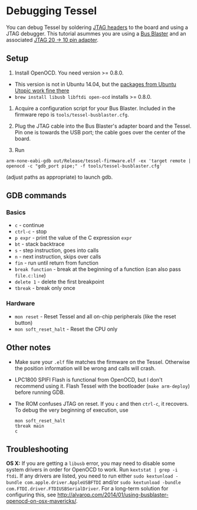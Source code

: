 # Debugging Tessel

You can debug Tessel by soldering [JTAG headers](https://s3.amazonaws.com/technicalmachine-assets/doc+pictures/hardware_design_docs/TM-00-04-ports.png) to the board and using a JTAG debugger. This tutorial asummes you are using a [Bus Blaster](http://www.seeedstudio.com/depot/Bus-Blaster-v3-p-1415.html) and an associated [JTAG 20 -> 10 pin adapter](http://www.digikey.com/product-detail/en/ARM-JTAG-20-10/1188-1016-ND/3471401).

## Setup
1. Install OpenOCD. You need version >= 0.8.0.
  * This version is not in Ubuntu 14.04, but the [packages from Ubuntu Utopic work fine there](https://launchpad.net/ubuntu/+source/openocd)
  * `brew install libusb libftdi open-ocd` installs >= 0.8.0.

1. Acquire a configuration script for your Bus Blaster. Included in the firmware repo is `tools/tessel-busblaster.cfg`.

1. Plug the JTAG cable into the Bus Blaster's adapter board and the Tessel. Pin one is towards the USB port; the cable goes over the center of the board.

1. Run

  ```
  arm-none-eabi-gdb out/Release/tessel-firmware.elf -ex 'target remote | openocd -c "gdb_port pipe;" -f tools/tessel-busblaster.cfg'
  ```
  (adjust paths as appropriate) to launch gdb.

## GDB commands

### Basics
  * `c` - continue
  * `ctrl-c` - stop
  * `p expr` - print the value of the C expression `expr`
  * `bt` - stack backtrace
  * `s` - step instruction, goes into calls
  * `n` - next instruction, skips over calls
  * `fin` - run until return from function
  * `break function` - break at the beginning of a function (can also pass `file.c:line`)
  * `delete 1` - delete the first breakpoint
  * `tbreak` - break only once

### Hardware
  * `mon reset` - Reset Tessel and all on-chip peripherals (like the reset button)
  * `mon soft_reset_halt` - Reset the CPU only

## Other notes

* Make sure your `.elf` file matches the firmware on the Tessel. Otherwise the position information will be wrong and calls will crash.
* LPC1800 SPIFI Flash is functional from OpenOCD, but I don't recommend using it. Flash Tessel with the bootloader (`make arm-deploy`) before running GDB.
* The ROM confuses JTAG on reset. If you `c` and then `ctrl-c`, it recovers. To debug the very beginning of execution, use

  ```
  mon soft_reset_halt
  tbreak main
  c
  ```

## Troubleshooting

**OS X:** If you are getting a `libusb` error, you may need to disable some system drivers in order for OpenOCD to work. Run `kextstat | grep -i ftdi`. If any drivers are listed, you need to run either `sudo kextunload -bundle com.apple.driver.AppleUSBFTDI` and/or `sudo kextunload -bundle com.FTDI.driver.FTDIUSBSerialDriver`. For a long-term solution for configuring this, see <http://alvarop.com/2014/01/using-busblaster-openocd-on-osx-mavericks/>.

